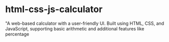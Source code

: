 # html-css-js-calculator
"A web-based calculator with a user-friendly UI. Built using HTML, CSS, and JavaScript, supporting basic arithmetic and additional features like percentage 
